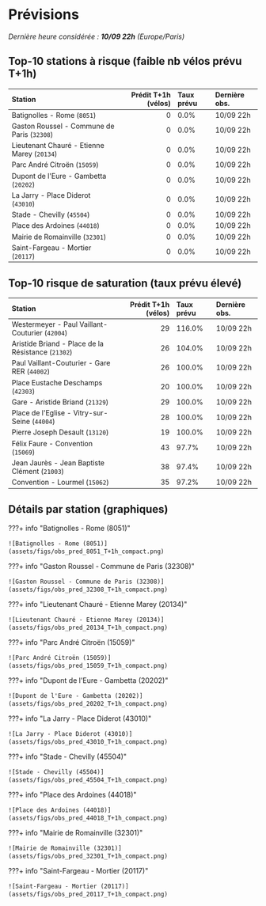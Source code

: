 # Prévisions

*Dernière heure considérée : **10/09 22h** (Europe/Paris)*

## Top-10 stations à risque (faible nb vélos prévu T+1h)

| Station                                     |   Prédit T+1h (vélos) | Taux prévu   | Dernière obs.   |
|:--------------------------------------------|----------------------:|:-------------|:----------------|
| Batignolles - Rome (`8051`)                 |                     0 | 0.0%         | 10/09 22h       |
| Gaston Roussel - Commune de Paris (`32308`) |                     0 | 0.0%         | 10/09 22h       |
| Lieutenant Chauré - Etienne Marey (`20134`) |                     0 | 0.0%         | 10/09 22h       |
| Parc André Citroën (`15059`)                |                     0 | 0.0%         | 10/09 22h       |
| Dupont de l'Eure - Gambetta (`20202`)       |                     0 | 0.0%         | 10/09 22h       |
| La Jarry - Place Diderot (`43010`)          |                     0 | 0.0%         | 10/09 22h       |
| Stade - Chevilly (`45504`)                  |                     0 | 0.0%         | 10/09 22h       |
| Place des Ardoines (`44018`)                |                     0 | 0.0%         | 10/09 22h       |
| Mairie de Romainville (`32301`)             |                     0 | 0.0%         | 10/09 22h       |
| Saint-Fargeau - Mortier (`20117`)           |                     0 | 0.0%         | 10/09 22h       |

## Top-10 risque de saturation (taux prévu élevé)

| Station                                            |   Prédit T+1h (vélos) | Taux prévu   | Dernière obs.   |
|:---------------------------------------------------|----------------------:|:-------------|:----------------|
| Westermeyer - Paul Vaillant-Couturier (`42004`)    |                    29 | 116.0%       | 10/09 22h       |
| Aristide Briand - Place de la Résistance (`21302`) |                    26 | 104.0%       | 10/09 22h       |
| Paul Vaillant-Couturier - Gare RER (`44002`)       |                    26 | 100.0%       | 10/09 22h       |
| Place Eustache Deschamps (`42303`)                 |                    20 | 100.0%       | 10/09 22h       |
| Gare - Aristide Briand (`21329`)                   |                    29 | 100.0%       | 10/09 22h       |
| Place de l'Eglise - Vitry-sur-Seine (`44004`)      |                    28 | 100.0%       | 10/09 22h       |
| Pierre Joseph Desault (`13120`)                    |                    19 | 100.0%       | 10/09 22h       |
| Félix Faure - Convention (`15069`)                 |                    43 | 97.7%        | 10/09 22h       |
| Jean Jaurès - Jean Baptiste Clément (`21003`)      |                    38 | 97.4%        | 10/09 22h       |
| Convention - Lourmel (`15062`)                     |                    35 | 97.2%        | 10/09 22h       |

## Détails par station (graphiques)

???+ info "Batignolles - Rome (8051)"

    ![Batignolles - Rome (8051)](assets/figs/obs_pred_8051_T+1h_compact.png)

???+ info "Gaston Roussel - Commune de Paris (32308)"

    ![Gaston Roussel - Commune de Paris (32308)](assets/figs/obs_pred_32308_T+1h_compact.png)

???+ info "Lieutenant Chauré - Etienne Marey (20134)"

    ![Lieutenant Chauré - Etienne Marey (20134)](assets/figs/obs_pred_20134_T+1h_compact.png)

???+ info "Parc André Citroën (15059)"

    ![Parc André Citroën (15059)](assets/figs/obs_pred_15059_T+1h_compact.png)

???+ info "Dupont de l'Eure - Gambetta (20202)"

    ![Dupont de l'Eure - Gambetta (20202)](assets/figs/obs_pred_20202_T+1h_compact.png)

???+ info "La Jarry - Place Diderot (43010)"

    ![La Jarry - Place Diderot (43010)](assets/figs/obs_pred_43010_T+1h_compact.png)

???+ info "Stade - Chevilly (45504)"

    ![Stade - Chevilly (45504)](assets/figs/obs_pred_45504_T+1h_compact.png)

???+ info "Place des Ardoines (44018)"

    ![Place des Ardoines (44018)](assets/figs/obs_pred_44018_T+1h_compact.png)

???+ info "Mairie de Romainville (32301)"

    ![Mairie de Romainville (32301)](assets/figs/obs_pred_32301_T+1h_compact.png)

???+ info "Saint-Fargeau - Mortier (20117)"

    ![Saint-Fargeau - Mortier (20117)](assets/figs/obs_pred_20117_T+1h_compact.png)

